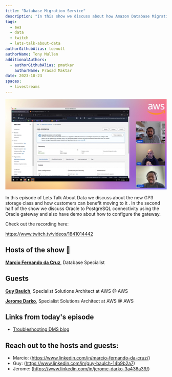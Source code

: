 ```yaml
---
title: "Database Migration Service"
description: "In this show we discuss about how Amazon Database Migration Service (DMS) helps customers migrating database workloads to the cloud in near real time approach. The demo covers how to setup DMS and replicate data in in Full Load and Change data capture."
tags:
  - aws
  - data
  - twitch
  - lets-talk-about-data
authorGithubAlias: toemull
authorName: Tony Mullen
additionalAuthors:
  - authorGithubAlias: pmatkar
    authorName: Prasad Maktar
date: 2023-10-23
spaces:
  - livestreams
---
```


![Screenshot from the stream or an image related to the topic](images/show2.jpg)

In this episode of Lets Talk About Data we discuss about the new GP3 storage class and how customers can benefit moving to it . In the second half of the show we discuss Oracle to PostgreSQL connectivity using the Oracle gateway and also have demo about how to configure the gateway.

Check out the recording here:

https://www.twitch.tv/videos/1841014442

## Hosts of the show 🎤

[**Marcio Fernando da Cruz**](https://www.linkedin.com/in/marcio-fernando-da-cruz/), Database Specialist

## Guests

[**Guy Baulch**](https://www.linkedin.com/in/guy-baulch-14b9b2a7/), Specialist Solutions Architect at AWS @ AWS

[**Jerome Darko**](https://www.linkedin.com/in/jerome-darko-3a436a39/), Specialist Solutions Architect at AWS @ AWS


## Links from today's episode

- [Troubleshooting DMS blog](https://aws.amazon.com/blogs/database/dws-dms-key-troubleshooting-metrics-and-performance-enhancers/)

## Reach out to the hosts and guests:

- Marcio: (https://www.linkedin.com/in/marcio-fernando-da-cruz/)
- Guy: (https://www.linkedin.com/in/guy-baulch-14b9b2a7)
- Jerome: (https://www.linkedin.com/in/jerome-darko-3a436a39/)

